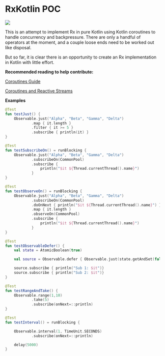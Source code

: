 # RxKotlin POC

![](https://www.javacodegeeks.com/wp-content/uploads/2016/02/rx_logo_512.png)

This is an attempt to implement Rx in pure Kotlin using Kotlin coroutines to handle concurrency and backpressure. There are only a handful of operators at the moment, and a couple loose ends need to be worked out like disposal. 

But so far, it is clear there is an opportunity to create an Rx implementation in Kotlin with little effort. 

**Recommended reading to help contribute:** 

[Coroutines Guide](https://github.com/Kotlin/kotlinx.coroutines/blob/master/coroutines-guide.md)

[Coroutines and Reactive Streams](https://github.com/Kotlin/kotlinx.coroutines/blob/master/reactive/coroutines-guide-reactive.md)

**Examples**

```kotlin
@Test
fun testJust() {
    Observable.just("Alpha", "Beta", "Gamma", "Delta")
            .map { it.length }
            .filter { it >= 5 }
            .subscribe { println(it) }
}

@Test
fun testSubscribeOn() = runBlocking {
    Observable.just("Alpha", "Beta", "Gamma", "Delta")
            .subscribeOn(CommonPool)
            .subscribe {
                println("$it ${Thread.currentThread().name}")
            }
}

@Test
fun testObserveOn() = runBlocking {
    Observable.just("Alpha", "Beta", "Gamma", "Delta")
            .subscribeOn(CommonPool)
            .doOnNext { println("$it ${Thread.currentThread().name}") }
            .map { it.length }
            .observeOn(CommonPool)
            .subscribe {
                println("$it ${Thread.currentThread().name}")
            }
}

@Test
fun testObservableDefer() {
    val state = AtomicBoolean(true)

    val source = Observable.defer { Observable.just(state.getAndSet(false)) }

    source.subscribe { println("Sub 1: $it")}
    source.subscribe { println("Sub 2: $it")}
}

@Test
fun testRangeAndTake() {
    Observable.range(1,10)
            .take(5)
            .subscribe(onNext=::println)
}

@Test
fun testInterval() = runBlocking {

    Observable.interval(1, TimeUnit.SECONDS)
            .subscribe(onNext=::println)

    delay(5000)
}
```

